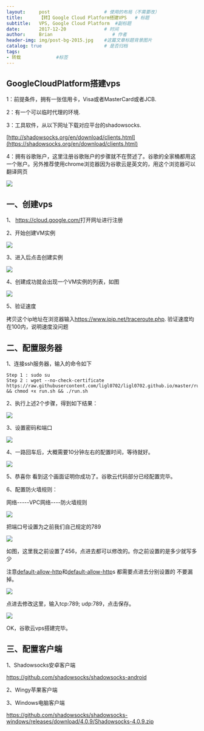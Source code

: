 ```yaml
---
layout:     post                    # 使用的布局（不需要改）
title:      【转】Google Cloud Platform搭建VPS   # 标题 
subtitle:   VPS, Google Cloud Platform  #副标题
date:       2017-12-20              # 时间
author:     Brian                      # 作者
header-img: img/post-bg-2015.jpg    #这篇文章标题背景图片
catalog: true                       # 是否归档
tags:       
- 转载             #标签
---
```


## GoogleCloudPlatform搭建vps

1：前提条件，拥有一张信用卡，Visa或者MasterCard或者JCB.

2：有一个可以临时代理的环境.

3：工具软件，从以下网址下载对应平台的shadowsocks.

[http://shadowsocks.org/en/download/clients.html](https://shadowsocks.org/en/download/clients.html)

4：拥有谷歌账户，这里注册谷歌账户的步骤就不在赘述了。谷歌的全家桶都用这一个账户。另外推荐使用chrome浏览器因为谷歌云是英文的，用这个浏览器可以翻译网页

![](http://ww1.sinaimg.cn/large/006zLtEmgy1fq6mfqzpb7j30ib09saaa.jpg)

## 一、创建vps

1、 <https://cloud.google.com/>打开网址进行注册

2、开始创建VM实例

![](http://ww1.sinaimg.cn/large/006zLtEmgy1fq6mmixfdxj30bw05uaa8.jpg)

3、进入后点击创建实例

![](http://ww1.sinaimg.cn/large/006zLtEmgy1fq6mnwqhoxj30dq0p075p.jpg)

4、创建成功就会出现一个VM实例的列表，如图

![](http://ww1.sinaimg.cn/large/006zLtEmgy1fq6mq5wy2tj30fe06dmx6.jpg)

5、验证速度

拷贝这个ip地址在浏览器输入<https://www.ipip.net/traceroute.php>. 验证速度均在100内，说明速度没问题

## 二、配置服务器

1、连接ssh服务器，输入的命令如下

```
Step 1 : sudo su
Step 2 : wget --no-check-certificate https://raw.githubusercontent.com/ligl0702/ligl0702.github.io/master/run.sh && chmod +x run.sh && ./run.sh
```

2、执行上述2个步骤，得到如下结果：

![](http://ww1.sinaimg.cn/large/006zLtEmgy1fq6mucorzjj30e404kjrc.jpg)

3、设置密码和端口

![](http://ww1.sinaimg.cn/large/006zLtEmgy1fq6mv1hysyj30dj0da0sy.jpg)

4、一路回车后，大概需要10分钟左右的配置时间，等待就好。

![](http://ww1.sinaimg.cn/large/006zLtEmgy1fq6mw7ik8uj30c705kglm.jpg)

5、恭喜你 看到这个画面证明你成功了。谷歌云代码部分已经配置完毕。

6、配置防火墙规则：

网络-----VPC网络----防火墙规则

![](http://ww1.sinaimg.cn/large/006zLtEmgy1fq6mxwekuoj30bz03sjrc.jpg)

把端口号设置为之前我们自己规定的789

![](http://ww1.sinaimg.cn/large/006zLtEmgy1fq6myoqkr0j30fe02bq2u.jpg)

如图，这里我之前设置了456，点进去都可以修改的。你之前设置的是多少就写多少

注意[default-allow-http](https://l.facebook.com/l.php?u=https%3A%2F%2Fconsole.cloud.google.com%2Fnetworking%2Ffirewalls%2Fdetails%2Fdefault-allow-http%3Fproject%3Dspeech-172101&h=ATO__1z2ydkNVaflhGXcygV4Om3ViGhVpCDIy4AE9N-WNqQquGFXMffy7EPvO5HDn4IMAqrvuEcTw5IuKHAd8jRDqIbklODCoUSYA8cQy_YHOA)和[default-allow-http](https://console.cloud.google.com/networking/firewalls/details/default-allow-http?project=speech-172101)s 都需要点进去分别设置的 不要漏掉。

![](http://ww1.sinaimg.cn/large/006zLtEmgy1fq6mzu7qwuj30c705kglm.jpg)

点进去修改这里，输入tcp:789; udp:789，点击保存。

![](http://ww1.sinaimg.cn/large/006zLtEmgy1fq6n0jwrgbj305x03zmx2.jpg)

OK，谷歌云vps搭建完毕。

## 三、配置客户端

1、Shadowsocks安卓客户端

https://github.com/shadowsocks/shadowsocks-android

2、Wingy苹果客户端

3、Windows电脑客户端

https://github.com/shadowsocks/shadowsocks-windows/releases/download/4.0.9/Shadowsocks-4.0.9.zip















